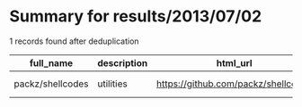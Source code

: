 
# Summary for results/2013/07/02
    
1 records found after deduplication

| full_name | description | html_url | matched_list | matched_count | pushed_at | size | stargazers_count | language | forks_count | vul_ids |
|------------------|---------------|-------------------------------------|----------------|-----------------|---------------------------|--------|--------------------|------------|---------------|-----------|
| packz/shellcodes | utilities | https://github.com/packz/shellcodes | ['shellcode'] | 1 | 2013-07-02 22:09:07+00:00 | 116 | 15 | Assembly | 9 | [] |
